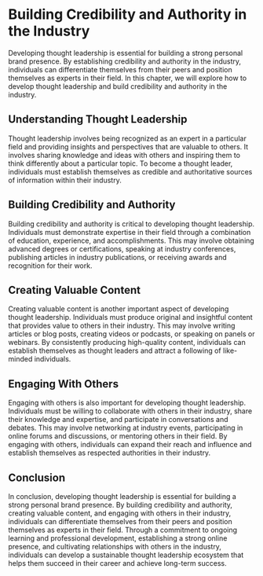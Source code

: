 Building Credibility and Authority in the Industry
============================================================================================

Developing thought leadership is essential for building a strong personal brand presence. By establishing credibility and authority in the industry, individuals can differentiate themselves from their peers and position themselves as experts in their field. In this chapter, we will explore how to develop thought leadership and build credibility and authority in the industry.

Understanding Thought Leadership
--------------------------------

Thought leadership involves being recognized as an expert in a particular field and providing insights and perspectives that are valuable to others. It involves sharing knowledge and ideas with others and inspiring them to think differently about a particular topic. To become a thought leader, individuals must establish themselves as credible and authoritative sources of information within their industry.

Building Credibility and Authority
----------------------------------

Building credibility and authority is critical to developing thought leadership. Individuals must demonstrate expertise in their field through a combination of education, experience, and accomplishments. This may involve obtaining advanced degrees or certifications, speaking at industry conferences, publishing articles in industry publications, or receiving awards and recognition for their work.

Creating Valuable Content
-------------------------

Creating valuable content is another important aspect of developing thought leadership. Individuals must produce original and insightful content that provides value to others in their industry. This may involve writing articles or blog posts, creating videos or podcasts, or speaking on panels or webinars. By consistently producing high-quality content, individuals can establish themselves as thought leaders and attract a following of like-minded individuals.

Engaging With Others
--------------------

Engaging with others is also important for developing thought leadership. Individuals must be willing to collaborate with others in their industry, share their knowledge and expertise, and participate in conversations and debates. This may involve networking at industry events, participating in online forums and discussions, or mentoring others in their field. By engaging with others, individuals can expand their reach and influence and establish themselves as respected authorities in their industry.

Conclusion
----------

In conclusion, developing thought leadership is essential for building a strong personal brand presence. By building credibility and authority, creating valuable content, and engaging with others in their industry, individuals can differentiate themselves from their peers and position themselves as experts in their field. Through a commitment to ongoing learning and professional development, establishing a strong online presence, and cultivating relationships with others in the industry, individuals can develop a sustainable thought leadership ecosystem that helps them succeed in their career and achieve long-term success.
